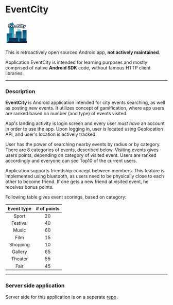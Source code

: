 # EventCity

![alt text][logo]

[logo]: https://github.com/Pl217/EventCity/blob/master/app/src/main/res/mipmap-hdpi/ic_launcher.png "EventCity logo"


This is retroactively open sourced Android app, **not actively maintained**.

Application EventCity is intended for learning purposes and mostly comprised of native **Android SDK** code, without famous HTTP client libraries.

***
### Description

**EventCity** is Android application intended for city events searching, as well as posting new events. It utilizes concept of gamification, where app users are ranked based on number (and type) of events visited. 

App's landing activity is login screen and every user _must have_ an account in order to use the app. Upon logging in, user is located using Geolocation API, and user's location is actively tracked. 

User has the power of searching nearby events by radius or by category. There are 8 categories of events, described below. Visiting events gives users points, depending on category of visited event. Users are ranked accordingly and everyone can see Top10 of the current users.

Application supports friendship concept between members. This feature is implemented using bluetooth, as users need to be physically close to each other to become friend. If one gets a new friend at visited event, he receives bonus points.


Following table gives event scorings, based on category:

| Event type      | # of points   |
| :-------------: |:-------------:|
| Sport           | 20            |
| Festival        | 40            |
| Music           | 60            |
| Film            | 15            |
| Shopping        | 10            |
| Gallery         | 65            |
| Theater         | 55            |
| Fair            | 45            |

***
### Server side application
Server side for this application is on a seperate [repo](https://github.com/Pl217/EventCityServer "Application server").
